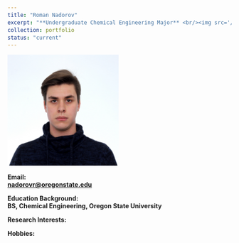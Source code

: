 ```yaml
---
title: "Roman Nadorov"
excerpt: "**Undergraduate Chemical Engineering Major** <br/><img src='/images/RomanNadorov.jpg' width='250' height='250'>"
collection: portfolio
status: "current"
---
```


<img src='/images/RomanNadorov.jpg' width='250' height='250'>

**Email:** <br/>
**nadorovr@oregonstate.edu**

**Education Background:** <br/>
**BS, Chemical Engineering, Oregon State University** <br/>


**Research Interests:** <br/>


**Hobbies:** <br/>

